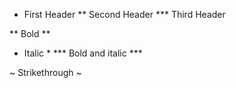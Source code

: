 * First Header
** Second Header
*** Third Header

** Bold **
* Italic *
*** Bold and italic ***

~ Strikethrough ~

